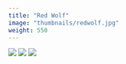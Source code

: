 ```yaml
---
title: "Red Wolf"
image: "thumbnails/redwolf.jpg"
weight: 550
---
```


![](redwolf/redwolf.png)
![](redwolf/redwolf2.png)
![](redwolf/redwolf3.jpg)